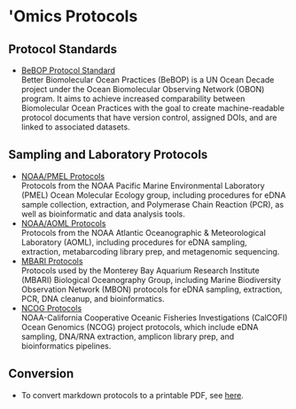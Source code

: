# 'Omics Protocols

## Protocol Standards

- [BeBOP Protocol Standard](https://github.com/BeBOP-OBON)<br>
Better Biomolecular Ocean Practices (BeBOP) is a UN Ocean Decade project under the Ocean Biomolecular Observing Network (OBON) program. It aims to achieve increased comparability between Biomolecular Ocean Practices with the goal to create machine-readable protocol documents that have version control, assigned DOIs, and are linked to associated datasets.

## Sampling and Laboratory Protocols

- [NOAA/PMEL Protocols](https://github.com/NOAA-PMEL/Ocean-Molecular-Ecology#pcr-protocols)<br>
Protocols from the NOAA Pacific Marine Environmental Laboratory (PMEL) Ocean Molecular Ecology group, including procedures for eDNA sample collection, extraction, and Polymerase Chain Reaction (PCR), as well as bioinformatic and data analysis tools.
- [NOAA/AOML Protocols](https://github.com/aomlomics/protocols)<br>
Protocols from the NOAA Atlantic Oceanographic & Meteorological Laboratory (AOML), including procedures for eDNA sampling, extraction, metabarcoding library prep, and metagenomic sequencing.
- [MBARI Protocols](https://mbari-bog.github.io/MBON-Protocols/)<br>
Protocols used by the Monterey Bay Aquarium Research Institute (MBARI) Biological Oceanography Group, including Marine Biodiversity Observation Network (MBON) protocols for eDNA sampling, extraction, PCR, DNA cleanup, and bioinformatics.
- [NCOG Protocols](https://calcofi.org/data/marine-ecosystem-data/e-dna/)<br>
NOAA-California Cooperative Oceanic Fisheries Investigations (CalCOFI) Ocean Genomics (NCOG) project protocols,  which include eDNA sampling, DNA/RNA extraction, amplicon library prep, and bioinformatics pipelines.

## Conversion

- To convert markdown protocols to a printable PDF, see [here](https://github.com/BeBOP-OBON/0_protocol_collection_template?tab=readme-ov-file#converting-markdown-to-pdf).
